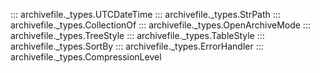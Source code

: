 ::: archivefile._types.UTCDateTime
::: archivefile._types.StrPath
::: archivefile._types.CollectionOf
::: archivefile._types.OpenArchiveMode
::: archivefile._types.TreeStyle
::: archivefile._types.TableStyle
::: archivefile._types.SortBy
::: archivefile._types.ErrorHandler
::: archivefile._types.CompressionLevel

